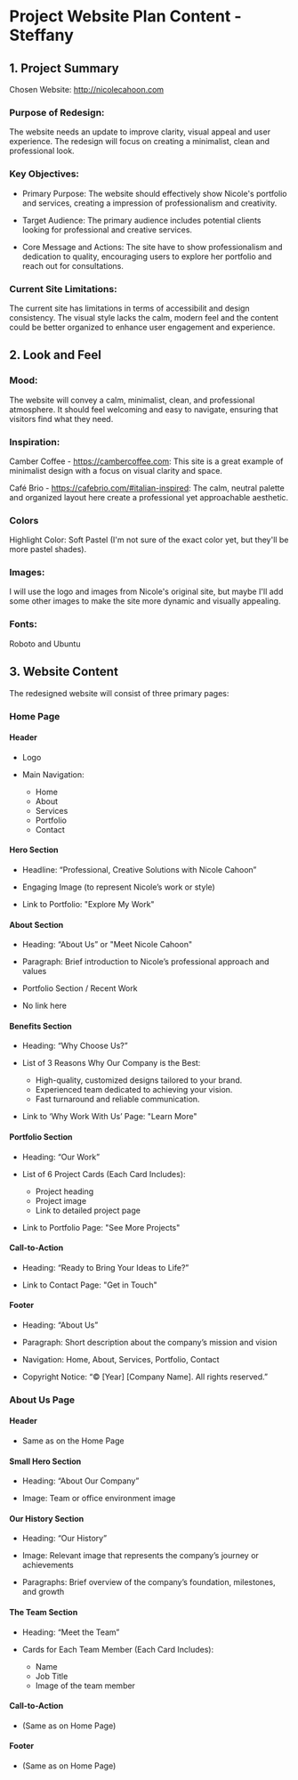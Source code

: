 # Project Website Plan Content - Steffany

## 1. Project Summary

Chosen Website: http://nicolecahoon.com


### Purpose of Redesign:

The website needs an update to improve clarity, visual appeal and user experience. The redesign will focus on creating a minimalist, clean and professional look.


### Key Objectives:

 - Primary Purpose: The website should effectively show Nicole's portfolio and services, creating a impression of professionalism and creativity.

 - Target Audience: The primary audience includes potential clients looking for professional and creative services.

 - Core Message and Actions: The site have to show professionalism and dedication to quality, encouraging users to explore her portfolio and reach out for consultations.

### Current Site Limitations:

The current site has limitations in terms of accessibilit and design consistency. The visual style lacks the calm, modern feel and the content could be better organized to enhance user engagement and experience.


## 2. Look and Feel

### Mood:

The website will convey a calm, minimalist, clean, and professional atmosphere. It should feel welcoming and easy to navigate, ensuring that visitors find what they need.


### Inspiration:

Camber Coffee - https://cambercoffee.com: This site is a great example of minimalist design with a focus on visual clarity and space.

Café Brio - https://cafebrio.com/#italian-inspired: The calm, neutral palette and organized layout here create a professional yet approachable aesthetic.


### Colors 

Highlight Color: Soft Pastel (I'm not sure of the exact color yet, but they'll be more pastel shades).


### Images:

I will use the logo and images from Nicole's original site, but maybe I'll add some other images to make the site more dynamic and visually appealing.


### Fonts:

Roboto and Ubuntu 


## 3. Website Content

The redesigned website will consist of three primary pages:

### Home Page

#### Header

 - Logo

 - Main Navigation: 
     - Home
     - About
     - Services 
     - Portfolio 
     - Contact


#### Hero Section

 - Headline: “Professional, Creative Solutions with Nicole Cahoon”

 - Engaging Image (to represent Nicole’s work or style)

 - Link to Portfolio: "Explore My Work"


#### About Section

 - Heading: “About Us” or "Meet Nicole Cahoon"

 - Paragraph: Brief introduction to Nicole’s professional approach and values

 - Portfolio Section / Recent Work

 - No link here


#### Benefits Section

 - Heading: “Why Choose Us?”

 - List of 3 Reasons Why Our Company is the Best:
     - High-quality, customized designs tailored to your brand.
     - Experienced team dedicated to achieving your vision.
     - Fast turnaround and reliable communication.

 - Link to ‘Why Work With Us’ Page: "Learn More"


#### Portfolio Section

 - Heading: “Our Work”

 - List of 6 Project Cards (Each Card Includes):
     - Project heading
     - Project image
     - Link to detailed project page

 - Link to Portfolio Page: "See More Projects"


#### Call-to-Action

 - Heading: “Ready to Bring Your Ideas to Life?”

 - Link to Contact Page: "Get in Touch"


#### Footer

 - Heading: “About Us”

 - Paragraph: Short description about the company’s mission and vision

 - Navigation: Home, About, Services, Portfolio, Contact

 - Copyright Notice: “© [Year] [Company Name]. All rights reserved.”


### About Us Page


#### Header

 - Same as on the Home Page


#### Small Hero Section

 - Heading: “About Our Company”

 - Image: Team or office environment image


#### Our History Section

 - Heading: “Our History”

 - Image: Relevant image that represents the company’s journey or achievements

 - Paragraphs: Brief overview of the company’s foundation, milestones, and growth

#### The Team Section

 - Heading: “Meet the Team”

 - Cards for Each Team Member (Each Card Includes):
     - Name
     - Job Title
     - Image of the team member

#### Call-to-Action

 - (Same as on Home Page)

#### Footer

 - (Same as on Home Page)